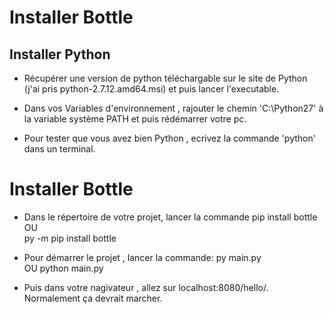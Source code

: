 # Installer Bottle




## Installer Python

- Récupérer une version de python téléchargable sur le site de Python (j'ai pris python-2.7.12.amd64.msi) et puis lancer l'executable.

- Dans vos Variables d'environnement , rajouter le chemin 'C:\Python27' à la variable système PATH et puis rédémarrer votre pc.

- Pour tester que vous avez bien Python , ecrivez la commande 'python' dans un terminal.

# Installer Bottle

- Dans le répertoire de votre projet, lancer la commande
pip install bottle  
OU  
py -m pip install bottle

- Pour démarrer le projet , lancer la commande:
py main.py  
OU
python main.py  

- Puis dans votre nagivateur , allez sur localhost:8080/hello/<prenom>.
Normalement ça devrait marcher. 
